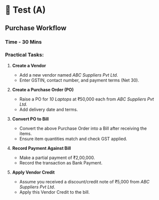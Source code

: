 # 📝 Test (A)

## **Purchase Workflow**

### Time - **30 Mins**

### Practical Tasks:

1. **Create a Vendor**

   - Add a new vendor named _ABC Suppliers Pvt Ltd_.
   - Enter GSTIN, contact number, and payment terms (Net 30).

2. **Create a Purchase Order (PO)**

   - Raise a PO for _10 Laptops_ at ₹50,000 each from _ABC Suppliers Pvt Ltd_.
   - Add delivery date and terms.

3. **Convert PO to Bill**

   - Convert the above Purchase Order into a Bill after receiving the items.
   - Ensure item quantities match and check GST applied.

4. **Record Payment Against Bill**

   - Make a partial payment of ₹2,00,000.
   - Record the transaction as Bank Payment.

5. **Apply Vendor Credit**

   - Assume you received a discount/credit note of ₹5,000 from _ABC Suppliers Pvt Ltd_.
   - Apply this Vendor Credit to the bill.
